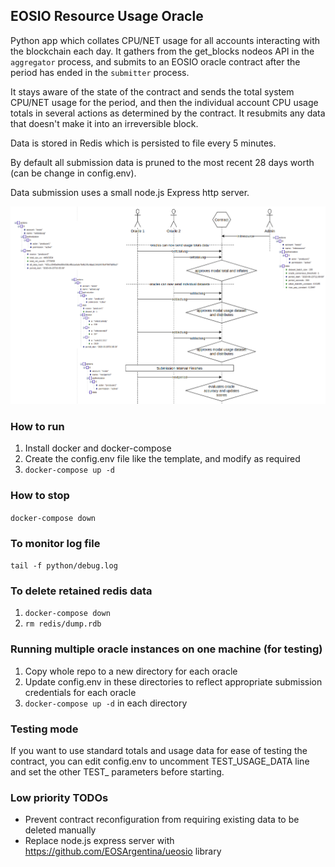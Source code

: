 ## EOSIO Resource Usage Oracle

Python app which collates CPU/NET usage for all accounts interacting with the blockchain each day. It gathers from the get_blocks nodeos API in the `aggregator` process, and submits to an EOSIO oracle contract after the period has ended in the `submitter` process.

It stays aware of the state of the contract and sends the total system CPU/NET usage for the period, and then the individual account CPU usage totals in several actions as determined by the contract. It resubmits any data that doesn't make it into an irreversible block.

Data is stored in Redis which is persisted to file every 5 minutes.

By default all submission data is pruned to the most recent 28 days worth (can be change in config.env).

Data submission uses a small node.js Express http server.

![Data Flow Diagram](data-flow.png)

### How to run

1) Install docker and docker-compose
2) Create the config.env file like the template, and modify as required
3) `docker-compose up -d`

### How to stop
`docker-compose down`

### To monitor log file
`tail -f python/debug.log`

### To delete retained redis data
1) `docker-compose down`
2) `rm redis/dump.rdb`

### Running multiple oracle instances on one machine (for testing)
1) Copy whole repo to a new directory for each oracle
2) Update config.env in these directories to reflect appropriate submission credentials for each oracle
3) `docker-compose up -d` in each directory

### Testing mode
If you want to use standard totals and usage data for ease of testing the contract, you can edit config.env to uncomment TEST_USAGE_DATA line and set the other TEST_ parameters before starting.

### Low priority TODOs
- Prevent contract reconfiguration from requiring existing data to be deleted manually
- Replace node.js express server with https://github.com/EOSArgentina/ueosio library